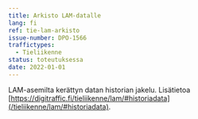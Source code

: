 ```yaml
---
title: Arkisto LAM-datalle
lang: fi
ref: tie-lam-arkisto
issue-number: DPO-1566
traffictypes:
  - Tieliikenne
status: toteutuksessa
date: 2022-01-01
---
```


LAM-asemilta kerättyn datan historian jakelu. 
Lisätietoa [https://digitraffic.fi/tieliikenne/lam/#historiadata](/tieliikenne/lam/#historiadata).